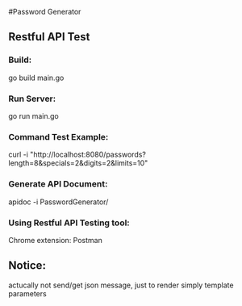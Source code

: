 #Password Generator

## Restful API Test
### Build:
go build main.go
### Run Server:
go run main.go
### Command Test Example:
curl -i "http://localhost:8080/passwords?length=8&specials=2&digits=2&limits=10"
### Generate API Document:
apidoc -i PasswordGenerator/
### Using Restful API Testing tool:
Chrome extension: Postman

## Notice:
actucally not send/get json message, just to render simply template parameters